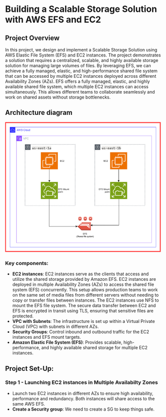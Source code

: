 # Building a Scalable Storage Solution with AWS EFS and EC2
## Project Overview
In this project, we design and implement a Scalable Storage Solution using AWS Elastic File System (EFS) and EC2 instances. The project demonstrates a solution that requires a centralized, scalable, and highly available storage solution for managing large volumes of files. By leveraging EFS, we can achieve a fully managed, elastic, and high-performance shared file system that can be accessed by multiple EC2 instances deployed across different Availability Zones (AZs).
 EFS offers a fully managed, elastic, and highly available shared file system, which multiple EC2 instances can access simultaneously. This allows different teams to collaborate seamlessly and work on shared assets without storage bottlenecks.
## Architecture diagram
![Diagram explaining the architecture of this project](Images/Architecture-diagram.png)
### Key components:
   * **EC2 instances**: EC2 instances serve as the clients that access and utilize the shared storage provided by Amazon EFS. EC2 
     instances are deployed in multiple Availability Zones (AZs) to access the shared file system (EFS) concurrently. This setup
     allows production teams to work on the same set of media files from different servers without needing to copy or transfer
     files between instances.
     The EC2 instances use NFS to mount the EFS file system. The secure data transfer between EC2 and EFS is encrypted in 
     transit using TLS, ensuring that sensitive files are protected.
   * **VPC with Subnets**: The infrastructure is set up within a Virtual Private Cloud (VPC) with subnets in different AZs.
   * **Security Groups**: Control inbound and outbound traffic for the EC2 instances and EFS mount targets.
   * **Amazon Elastic File System (EFS)**: Provides scalable, high-performance, and highly available shared storage for
     multiple EC2 instances.

## Project Set-Up:
### Step 1 - Launching EC2 instances in Multiple Availabilty Zones
* Launch two EC2 instances in different AZs to ensure high availability, performance and redundancy. Both instances will
  share access to the same AWS EFS.
* **Create a Security group**: We need to create a SG to keep things safe.
  
